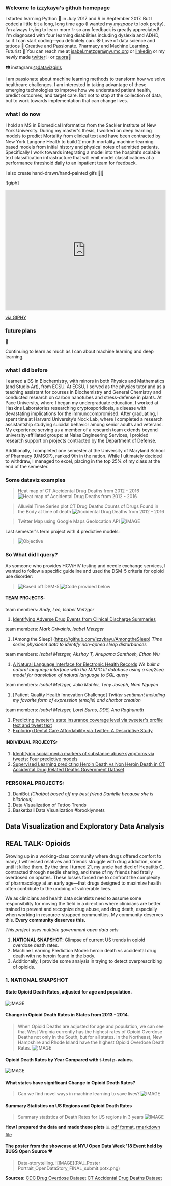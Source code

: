 ### Welcome to izzykayu's github homepage
I started learning Python :snake: in July 2017 and R in September 2017. But I coded a little bit a long, long time ago (I wanted my _myspace_ to look pretty). I'm always trying to learn more :sparkles: so any feedback is greatly appreciated! I'm diagnosed with four learning disabilities including dyslexia and ADHD, so if I can start coding--you definitely can. :sunny: Love of data science and tattoos :crystal_ball: Creative and Passionate. Pharmacy and Machine Learning. Futurist :green_heart: You can reach me at [isabel.metzger@nyumc.org](isabel.metzger@nyumc.org) or [linkedin](https://www.linkedin.com/in/isabelmetzger) or my newly made [twitter](https://twitter.com/diamondcrowbar):sparkles: or [quora](https://www.quora.com/profile/Isabel-Metzger-2):bust_in_silhouette:

:camera: instagram:[@datavizgirls](https://www.instagram.com/datavizgirls/)

I am passionate about machine learning methods to transform how we solve healthcare challenges. I am interested in taking advantage of these emerging technologies to improve how we understand patient health, predict outcomes, and target care. But not to stop at the collection of data, but to work towards implementation that can change lives.

### what I do now
I hold an MS in Biomedical Informatics from the Sackler Institute of New York University. During my master's thesis, I worked on deep learning models to predict Mortality from clinical text and have been contracted by New York Langone Health to build 2 month mortality machine-learning based models from initial history and physical notes of admitted patients. Specifically I work towards integrating a model into the hospital’s scalable text classification infrastructure that will emit model classifications at a performance threshold daily to an inpatient team for feedback. 

I also create hand-drawn/hand-painted gifs :woman_artist:

![giph]<div style="width:100%;height:0;padding-bottom:75%;position:relative;"><iframe src="https://giphy.com/embed/VPJ4jqUVZenyE" width="100%" height="100%" style="position:absolute" frameBorder="0" class="giphy-embed" allowFullScreen></iframe></div><p><a href="https://giphy.com/gifs/train-VPJ4jqUVZenyE">via GIPHY</a></p>

### future plans
:sunrise_over_mountains: 

Continuing to learn as much as I can about machine learning and deep learning.

### what I did before

I earned a BS in Biochemistry, with minors in both Physics and Mathematics (and Studio Art), from ECSU. At ECSU, I served as the physics tutor and as a teaching assistant for courses in Biochemistry and General Chemistry and conducted research on carbon nanotubes and stress-defense in plants. At Pace University, where I began my undergraduate education, I worked at Haskins Laboratories researching cryptosporidiosis, a disease with devastating implications for the immunocompromised. After graduating, I spent time at Harvard University’s Nock Lab, where I completed a research assistantship studying suicidal behavior among senior adults and veterans. My experience serving as a member of a research team extends beyond university-affiliated groups: at Nalas Engineering Services, I proided research support on projects contracted by the Department of Defense.

Additionally, I completed one semester at the University of Maryland School of Pharmacy (UMSOP), ranked 9th in the nation. While I ultimately decided to withdraw, I managed to excel, placing in the top 25% of my class at the end of the semester.

### Some dataviz examples
>Heat map of CT Accidental Drug Deaths from 2012 - 2016
![Heat map of Accidental Drug Deaths from 2012 - 2016](calendar.png)

>Alluvial Time Series plot CT Drug Deaths
>Counts of Drugs Found in the Body at time of death
![Accidental Drug Deaths from 2012 - 2016](alluvts.png)

>Twitter Map using Google Maps Geolocation API
![IMAGE](mapwithcoveragelevel.png)

Last semester's term project with 4 predictive models:
>![Objective](heroinobjective.png) 

### So What did I query?
As someone who provides HCV/HIV testing and needle exchange services,
I wanted to follow a specific guideline and used the DSM-5 criteria for opioid use disorder:

>![Based off DSM-5](dsm.png) 
>![Code provided below](withdrawal.png)


#### TEAM PROJECTS:
team members: _Andy, Lee, Isabel Metzger_
1. [Identifying Adverse Drug Events from Clinical Discharge Summaries](https://github.com/izzykayu/n2c2TRACK2)

team members: _Mark Grivainis, Isabel Metzger_
1. [Among the Sleep] (https://github.com/izzykayu/AmongtheSleep)
_Time series physionet data to identify non-apnea sleep disturbances_ 

team members: _Isabel Metzger, Akshay T, Anupama Santhosh, Ethan Wu_
1. [A Natural Language Interface for Electronic Health Records](https://github.com/izzykayu/NaturalLanguageInterface)
_We built a natural language interface with the MIMIC III database using a seq2seq model for translation of natural language to SQL query_

team members: _Isabel Metzger, Julia Mahler, Teny Joseph, Nam Nguyen_
1. [Patient Quality Health Innovation Challenge]
_Twitter sentiment including my favorite form of expression (emojis) and chatbot creation_

team members: _Isabel Metzger, Lorel Burns, DDS, Ana Raghunath_
1. [Predicting tweeter’s state insurance coverage level via tweeter's profile text and tweet text](izzykayu.github.io/twitterdental.md)
2. [Exploring Dental Care Affordability via Twitter: A Descriptive Study](https://github.com/izzykayu/izzykayu.github.io/blob/master/DentalTweets/DentalCareAffordabilityViaTwitterPilot.pdf)

#### INDIVIDUAL PROJECTS:
1. [Identifying social media markers of substance abuse symptoms via tweets: Four predictive models](https://github.com/izzykayu/izzykayu.github.io/blob/master/herointweets/ML_4models_tweetanalysis_heroin_IzzyKayu.pdf)
2. [Supervised Learning predicting Heroin Death vs Non Heroin Death in CT Accidental Drug Related Deaths Government Dataset](https://github.com/izzykayu/izzykayu.github.io/blob/master/herointweets/DataStory_Short_IsabelMetzger_NYCDATAWEEK.pdf)

### PERSONAL PROJECTS:
1. DaniBot _(Chatbot based off my best friend Danielle because she is hilarious)_
2. Data Visualization of Tattoo Trends
3. Basketball Data Visualization #brooklynnets 

## Data Visualization and Exploratory Data Analysis
## REAL TALK: Opioids
Growing up in a working-class community where drugs offered comfort to many, I witnessed relatives and friends struggle with drug addiction, some until it killed them. By the time I turned 21, my uncle had died of Hepatitis C, contracted through needle sharing, and three of my friends had fatally overdosed on opiates. These losses forced me to confront the complexity of pharmacology at an early age—that drugs designed to maximize health often contribute to the undoing of vulnerable lives.

We as clinicians and health data scientists need to assume some responsibility for moving the field in a direction where clinicians are better trained to prevent and recognize drug abuse, and drug death, especially when working in resource-strapped communities. My community deserves this. **Every community deserves this.**

_This project uses multiple government open data sets_
1. **NATIONAL SNAPSHOT**: Glimpse of current US trends in opioid overdose death rates.
2. Machine Learning Prediction Model: heroin death vs accidental drug death with no heroin found in the body.
3. Additionally, I provide some analysis in trying to detect overprescribing of opioids.
### 1. NATIONAL SNAPSHOT
#### State Opioid Death Rates, adjusted for age and population.
![IMAGE](maps.png)
#### Change in Opioid Death Rates in States from 2013 - 2014. 
>When Opioid Deaths are adjusted for age and population, we can see that West Virginia currently has the highest rates of Opioid Overdose Deaths not only in the South, but for all states. In the Northeast, New Hampshire and Rhode Island have the highest Opioid Overdose Death Rates.
![IMAGE](BoxPlots_Year_Rates.png)

#### Opioid Death Rates by Year Compared with t-test p-values.
![IMAGE](ttest.png)
#### What states have significant Change in Opioid Death Rates? 
>Can we find novel ways in machine learning to save lives?
![IMAGE](OpioidDeathRatesboxplot.png)
#### Summary Statistics on US Regions and Opioid Death Rates
>Summary statistics of Death Rates for US regions in 3 years
![IMAGE](errorbarsplot.png)

**How I prepared the data and made these plots** :bar_chart: 
[pdf format](https://github.com/izzykayu/izzykayu.github.io/blob/master/national/graphsglimpse.pdf),
[rmarkdown file](https://github.com/izzykayu/izzykayu.github.io/blob/master/national/graphsglimpse.Rmd)

#### The poster from the showcase at NYU Open Data Week '18 Event held by BUGS Open Source :heart:
>Data-storytelling.
![IMAGE](PAU_Poster Portrait_OpenDataStory_FINAL_submit.potx.png)

**Sources:**
[CDC Drug Overdose Dataset](https://www.cdc.gov/drugoverdose/data/statedeaths.html)
[CT Accidental Drug Deaths Dataset](https://catalog.data.gov/dataset/accidental-drug-related-deaths-january-2012-sept-2015)
